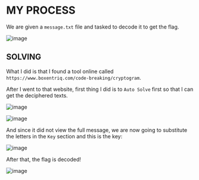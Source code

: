 # MY PROCESS

We are given a `message.txt` file and tasked to decode it to get the flag.

![image](https://github.com/user-attachments/assets/2110c47c-e256-407f-8da3-e8c0fce4d03f)

## SOLVING

What I did is that I found a tool online called `https://www.boxentriq.com/code-breaking/cryptogram`.

After I went to that website, first thing I did is to `Auto Solve` first so that I can get the deciphered texts.

![image](https://github.com/user-attachments/assets/773f2d28-4aa8-4334-b4b7-e4e7c2518e0c)

![image](https://github.com/user-attachments/assets/2d8525e1-86c7-4b55-bfff-afcd9260682a)

And since it did not view the full message, we are now going to substitute the letters in the `Key` section and this is the key:

![image](https://github.com/user-attachments/assets/e8b93758-9b35-4b97-99e9-a9d260eaddfb)

After that, the flag is decoded!

![image](https://github.com/user-attachments/assets/71d44cf1-5082-4dcf-8a42-392ffc27c970)
